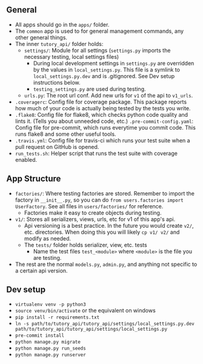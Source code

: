 ## General
* All apps should go in the `apps/` folder.
* The `common` app is used to for general management commands, any other general things.
* The inner `tutory_api/` folder holds:
    * `settings/`: Module for all settings (`settings.py` imports the necessary testing, local settings files)
        * During local development settings in `settings.py` are overridden by the values in `local_settings.py`. This file is a symlink to `local_settings.py.dev` and is .gitignored. See Dev setup instructions below.
        * `testing_settings.py` are used during testing.
    * `urls.py`: The root url conf. Add new urls for `v1` of the api to `v1_urls`.
* `.coveragerc`: Config file for coverage package. This package reports how much of your code is actually being tested by the tests you write.
* `.flake8`: Config file for flake8, which checks python code quality and lints it. (Tells you about unneeded code, etc.)
`.pre-commit-config.yaml`: Config file for pre-commit, which runs everytime you commit code. This runs flake8 and some other useful tools.
* `.travis.yml`: Config file for travis-ci which runs your test suite when a pull request on GitHub is opened.
* `run_tests.sh`: Helper script that runs the test suite with coverage enabled.

## App Structure
* `factories/`: Where testing factories are stored. Remember to import the factory in `__init__.py`, so you can do `from users.factories import UserFactory`. See all files in `users/factories/` for reference.
    * Factories make it easy to create objects during testing.
* `v1/`: Stores all serializers, views, urls, etc for v1 of this app's api.
    * Api versioning is a best practice. In the future you would create `v2/`, etc. directories. When doing this you will likely `cp v1/ v2/` and modify as needed.
    * The `tests/` folder holds serializer, view, etc. tests
        * Name the test files `test_<module>` where `<module>` is the file you are testing.
* The rest are the normal `models.py`, `admin.py`, and anything not specific to a certain api version.

## Dev setup
* `virtualenv venv -p python3`
* `source venv/bin/activate` or the equivalent on windows
* `pip install -r requirements.txt`
* `ln -s path/to/tutory_api/tutory_api/settings/local_settings.py.dev path/to/tutory_api/tutory_api/settings/local_settings.py`
* `pre-commit install`
* `python manage.py migrate`
* `python manage.py run_seeds`
* `python manage.py runserver`
